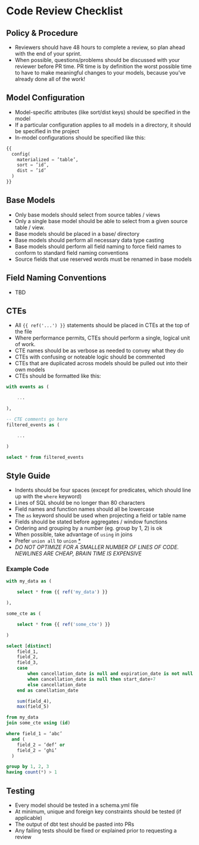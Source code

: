 # Code Review Checklist


## Policy & Procedure

- Reviewers should have 48 hours to complete a review, so plan ahead with the end of your sprint.
- When possible, questions/problems should be discussed with your reviewer before PR time. PR time is by definition the worst possible time to have to make meaningful changes to your models, because you’ve already done all of the work!

## Model Configuration

- Model-specific attributes (like sort/dist keys) should be specified in the model
- If a particular configuration applies to all models in a directory, it should be specified in the project
- In-model configurations should be specified like this:

```python
{{
  config(
    materialized = ’table’,
    sort = ’id’,
    dist = ’id’
  )
}}
```

## Base Models

- Only base models should select from source tables / views
- Only a single base model should be able to select from a given source table / view.
- Base models should be placed in a base/ directory
- Base models should perform all necessary data type casting
- Base models should perform all field naming to force field names to conform to standard field naming conventions
- Source fields that use reserved words must be renamed in base models

## Field Naming Conventions

- TBD

## CTEs

- All `{{ ref('...') }}` statements should be placed in CTEs at the top of the file
- Where performance permits, CTEs should perform a single, logical unit of work.
- CTE names should be as verbose as needed to convey what they do
- CTEs with confusing or noteable logic should be commented
- CTEs that are duplicated across models should be pulled out into their own models
- CTEs should be formatted like this:

``` sql
with events as (

	...

),

-- CTE comments go here
filtered_events as (

	...

)

select * from filtered_events
```

## Style Guide

- Indents should be four spaces (except for predicates, which should line up with the `where` keyword)
- Lines of SQL should be no longer than 80 characters
- Field names and function names should all be lowercase
- The `as` keyword should be used when projecting a field or table name
- Fields should be stated before aggregates / window functions
- Ordering and grouping by a number (eg. group by 1, 2) is ok
- When possible, take advantage of `using` in joins
- Prefer `union all` to `union` [*](http://docs.aws.amazon.com/redshift/latest/dg/c_example_unionall_query.html)
- *DO NOT OPTIMIZE FOR A SMALLER NUMBER OF LINES OF CODE. NEWLINES ARE CHEAP, BRAIN TIME IS EXPENSIVE*

### Example Code
```sql
with my_data as (

    select * from {{ ref('my_data') }}

),

some_cte as (

    select * from {{ ref('some_cte') }}

)

select [distinct]
    field_1,
    field_2,
    field_3,
    case
        when cancellation_date is null and expiration_date is not null then expiration_date
        when cancellation_date is null then start_date+7
        else cancellation_date
    end as canellation_date

    sum(field_4),
    max(field_5)

from my_data
join some_cte using (id)

where field_1 = ‘abc’
  and (
    field_2 = ‘def’ or
    field_2 = ‘ghi’
  )

group by 1, 2, 3
having count(*) > 1
```

## Testing

- Every model should be tested in a schema.yml file
- At minimum, unique and foreign key constraints should be tested (if applicable)
- The output of dbt test should be pasted into PRs
- Any failing tests should be fixed or explained prior to requesting a review
